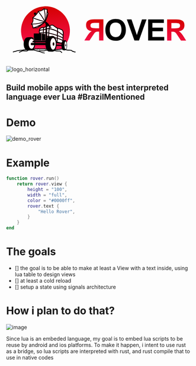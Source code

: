 <svg
   width="1500"
   height="500"
   viewBox="0 0 396.875 132.29167"
   version="1.1"
   id="svg1"
   inkscape:version="1.3.1 (9b9bdc1480, 2023-11-25, custom)"
   sodipodi:docname="logo_horizontal"
   xmlns:inkscape="http://www.inkscape.org/namespaces/inkscape"
   xmlns:sodipodi="http://sodipodi.sourceforge.net/DTD/sodipodi-0.dtd"
   xmlns:xlink="http://www.w3.org/1999/xlink"
   xmlns="http://www.w3.org/2000/svg"
   xmlns:svg="http://www.w3.org/2000/svg">
  <defs
     id="defs1">
    <linearGradient
       inkscape:collect="always"
       xlink:href="#linearGradient3"
       id="linearGradient10-6"
       x1="59.086117"
       y1="13.245996"
       x2="53.631924"
       y2="31.356947"
       gradientUnits="userSpaceOnUse"
       gradientTransform="matrix(1.7352361,0,0,1.7352361,12.392301,72.999277)" />
    <linearGradient
       id="linearGradient3"
       inkscape:collect="always">
      <stop
         style="stop-color:#d40000;stop-opacity:1;"
         offset="0"
         id="stop3" />
      <stop
         style="stop-color:#ff155f;stop-opacity:1;"
         offset="1"
         id="stop4" />
    </linearGradient>
    <linearGradient
       inkscape:collect="always"
       xlink:href="#linearGradient3"
       id="linearGradient8-5"
       x1="10.241826"
       y1="12.877981"
       x2="6.5019083"
       y2="32.581203"
       gradientUnits="userSpaceOnUse"
       gradientTransform="matrix(1.7352361,0,0,1.7352361,12.392301,72.999277)" />
    <linearGradient
       inkscape:collect="always"
       xlink:href="#linearGradient3"
       id="linearGradient11"
       gradientUnits="userSpaceOnUse"
       gradientTransform="matrix(0.10441092,2.0363001,-2.0363001,0.10441092,147.46076,154.45295)"
       x1="-71.204857"
       y1="37.136494"
       x2="-30.166716"
       y2="37.136494" />
  </defs>
  <g
     inkscape:label="Camada 1"
     inkscape:groupmode="layer"
     id="layer1">
    <g
       id="g3"
       transform="matrix(1.0826474,0,0,1.0826474,-17.324797,0.12265643)">
      <g
         id="g2"
         transform="matrix(1.1475461,0,0,1.1475461,16.844535,-0.57627732)">
        <path
           id="path36-5-5"
           style="fill:url(#linearGradient11);fill-opacity:1;stroke:none;stroke-width:20.3637;stroke-linecap:round;stroke-linejoin:round;stroke-miterlimit:3.5;stroke-dasharray:none;stroke-opacity:1;paint-order:normal"
           inkscape:label="circulo"
           d="m 66.558131,13.280107 c -0.714,4.3e-4 -1.43171,0.0188 -2.15284,0.0558 -23.07607,1.18327 -40.82374,20.84941 -39.64047,43.92548 0.60515,11.792 6.17402,22.75184 15.28537,30.21315 0.19443,-0.008 0.49618,-0.0253 0.6258,-0.0253 1.1591,-1e-5 1.95328,-0.013 2.92386,-0.3359 0.28687,-0.0954 0.52348,-0.0931 0.68161,-0.10335 0.13153,-0.009 0.17028,-0.0207 0.19327,-0.0274 0.0541,-0.0736 0.15458,-0.24566 0.40824,-0.37724 0.26396,-0.13706 0.34863,-0.11013 0.50385,-0.13074 0.15522,-0.0206 0.32554,-0.037 0.49247,-0.0506 0.16694,-0.0137 0.33,-0.0258 0.45889,-0.0372 0.12889,-0.0113 0.25675,-0.0339 0.19947,-0.0196 -0.0155,0.004 0.0438,-0.021 0.16588,-0.10129 0.12212,-0.0803 0.31092,-0.21825 0.6072,-0.2775 0.27135,-0.0542 0.40542,-0.0226 0.52917,-0.01 0.0791,-0.0448 0.14541,-0.0896 0.30696,-0.1447 0.82558,-0.28113 1.75669,-0.11817 2.70887,-0.0506 0.95219,0.0675 1.89203,0.0252 2.13269,-0.0977 0.29741,-0.15176 0.54812,-0.16291 0.81856,-0.17001 0.27043,-0.007 0.55272,0.0135 0.82837,0.045 0.5513,0.0629 1.03295,0.15691 1.3534,0.26561 0.15665,0.0532 0.56667,0.0772 0.99994,0.0506 0.43328,-0.0265 0.8857,-0.0858 1.29295,-0.0858 h 5.4746 c 0.54313,-1e-5 1.46919,-0.19852 2.34198,0.0196 a 0.66273128,0.66273128 0 0 1 0.002,0 c 0.2126,0.0533 0.32665,0.14423 0.38292,0.18139 0.29035,0.0544 0.82219,0.0647 1.38441,0.0646 0.57808,-7e-5 1.17254,-0.0107 1.71669,0.12506 0.18538,0.0463 0.18167,0.11681 0.25632,0.1974 0.12016,0.0341 0.37753,0.0322 0.72657,-0.0119 0.36029,-0.0455 0.79615,-0.12997 1.29863,0 0.17606,0.0454 0.16052,0.10684 0.23461,0.18345 -0.0361,-0.0165 0.15913,0.008 0.4253,0.002 0.30035,-0.007 0.67821,-0.0252 1.05316,-0.0408 0.37496,-0.0157 0.74603,-0.0287 1.04852,-0.0294 0.15125,-3.4e-4 0.28233,8.8e-4 0.40824,0.0119 0.063,0.005 0.12342,0.0132 0.20102,0.031 0.0776,0.0178 0.17628,-0.002 0.37724,0.19947 0.001,0.001 0.001,0.002 0.002,0.004 0.0169,0.003 0.0129,-0.004 0.031,10e-6 0.33092,0.0662 0.51644,0.17509 0.59014,0.19379 0.10979,0.0279 0.33091,0.0183 0.62891,-0.016 0.29798,-0.0343 0.67325,-0.0927 1.10742,0.016 0.34753,0.0872 1.74175,0.23346 3.04684,0.26354 0.65255,0.0151 1.30058,0.007 1.8278,-0.0331 0.52722,-0.0398 0.96479,-0.14753 1.01389,-0.17208 0.51284,-0.25639 0.95184,-0.14035 1.29501,-0.0879 0.34317,0.0525 0.61695,0.0501 0.61495,0.0506 1.0136,-0.33841 1.82282,-0.15617 2.3828,-0.36329 0.37973,-0.14049 0.68544,-0.0855 0.91623,-0.0584 0.23078,0.0272 0.40331,0.0325 0.41031,0.031 0.76732,-0.15602 1.43599,-0.17317 1.95853,-0.34933 0.32105,-0.10831 0.54354,-0.0479 0.67231,-0.0295 0.076,0.0109 0.0347,0.0137 0.0367,0.0155 0.0663,-0.0696 0.0562,-0.12178 0.21135,-0.17363 a 0.66273128,0.66273128 0 0 1 0.001,0 c 0.51282,-0.17088 0.96068,-0.10324 1.27383,-0.078 0.31314,0.0252 0.47855,0.0269 0.67179,-0.0703 0.32617,-0.16406 0.51416,-0.13499 0.69195,-0.1137 9.055279,-8.40566 13.961779,-20.3951 13.331479,-32.77732 -1.14629,-22.35496 -19.638409,-39.70924 -41.772639,-39.69629 z" />
        <path
           id="rect2-4"
           style="fill:#ffffff;stroke-width:4.24107;stroke-linecap:round;stroke-linejoin:round;stroke-miterlimit:3.5"
           d="m 63.711281,18.323207 c -0.38127,0.4427 -0.76228,0.92481 -1.61334,1.52963 -1.49432,1.06196 -3.86272,2.08198 -7.11119,2.41174 4.94687,6.23095 8.7675,12.67596 10.32805,15.42593 0.32378,-2.8958 0.68538,-9.51343 -1.60352,-19.3673 z m 1.17564,0.13488 c 1.90726,8.40934 1.86434,14.14025 1.61747,17.64854 0.1062,-0.34292 0.24704,-0.71539 0.33383,-1.01751 2.01404,-7.01052 1.99959,-15.20156 1.99419,-16.09411 -1.7965,0.083 -3.09958,-0.16899 -3.92172,-0.52503 -0.009,-0.004 -0.0146,-0.008 -0.0238,-0.0119 z m -10.71666,4.59197 c -0.21307,0.56087 -0.54229,1.30374 -1.15032,2.25206 -1.19638,1.86585 -3.46297,4.4326 -7.30291,7.36492 2.19436,0.84878 11.7782,4.45896 18.97662,6.19136 -1.15479,-2.07206 -5.21532,-9.10313 -10.52339,-15.80834 z m 15.53135,1.19321 c -0.15052,2.08881 -0.47242,4.39075 -0.93379,6.92567 0.89721,-2.8343 1.54925,-5.13571 1.69757,-5.73608 -0.22628,-0.18309 -0.46306,-0.44192 -0.68006,-0.8909 -0.0327,-0.0677 -0.0519,-0.22333 -0.0837,-0.29869 z m -19.18281,0.65681 c -0.2703,0.21718 -0.55868,0.47135 -0.84387,0.7586 l 0.48369,0.45166 c 0.20324,-0.45646 0.30317,-0.90145 0.3886,-1.19683 l -0.0279,-0.0134 z m -1.90789,2.07325 c -0.22869,0.36093 -0.42456,0.7486 -0.56586,1.16014 l 0.0444,0.0212 c 0.24763,-0.18342 0.63521,-0.40745 1.01958,-0.7152 z m -3.18275,6.7815 c 0.47636,1.79773 0.964,5.78849 -1.93735,9.38289 2.1875,0.0431 9.3024,-0.13679 20.39462,-3.34553 -7.16257,-1.78678 -16.10011,-5.126 -18.45727,-6.03736 z m 17.30075,7.50807 c -10.21539,2.78855 -16.84042,3.02568 -19.12131,2.99207 0.22074,0.22443 0.42245,0.3725 0.64853,0.70124 0.68766,0.99987 1.21398,2.58206 1.12707,4.66225 1.4753,-0.34088 9.30252,-2.46064 17.34571,-8.35556 z m 14.77946,4.8612 c -0.30208,0.005 -0.58933,0.0421 -0.85938,0.0977 -0.5401,0.11112 -1.00163,0.30685 -1.32447,0.48266 -0.16141,0.0879 -0.28935,0.17072 -0.3669,0.22841 -0.0135,0.01 -0.0151,0.012 -0.0253,0.0202 a 0.66266501,0.66266501 0 0 1 -0.0274,0.0403 c 0,0 -0.12987,0.18248 -0.30076,0.48162 l 2.16783,2.12235 -1.06143,1.08418 -1.74977,-1.71308 c -0.1861,0.5911 -0.32984,1.27678 -0.32814,2.03657 4.99564,0.878 9.31275,2.51826 12.83539,4.30413 0.61264,-2.05609 0.0305,-3.62348 -0.12609,-3.9858 -0.6831,-0.58412 -1.28517,-0.90137 -2.13837,-1.39837 -0.89614,-0.52199 -2.03115,-1.23567 -3.66231,-2.62103 -0.7258,-0.61642 -1.42918,-0.94168 -2.08566,-1.08623 v 5.1e-4 c -0.32824,-0.0723 -0.64514,-0.0993 -0.94723,-0.0941 z m -20.66437,0.19534 c -3.15066,1.64746 -5.64681,2.58358 -7.76335,3.283 0.9986,-0.0449 2.04707,-0.11195 2.7559,-0.0274 0.16219,-0.0871 2.24744,-1.37027 5.00745,-3.25561 z m 15.54892,1.11414 c -0.8743,0.15046 -1.90675,0.38355 -2.95486,0.69247 -0.11282,0.0333 -0.22487,0.0743 -0.33796,0.10904 l 0.0351,2.9471 c 0.75805,-0.15794 1.48937,-0.29217 2.15439,-0.35088 0.35832,-0.0316 0.69665,-0.0393 1.02009,-0.0279 0.0274,-1.11574 0.29722,-2.09287 0.60306,-2.86132 z m -5.53972,1.59267 c -1.06231,0.42472 -2.01978,0.88167 -2.6696,1.3255 -0.0575,0.0985 -0.17079,0.31874 -0.2868,0.70383 -0.12123,0.40246 -0.22742,0.95618 -0.21704,1.65882 0.96783,-0.33591 2.03377,-0.66962 3.10988,-0.96635 z m -4.60747,1.34359 c -0.60189,0.006 -1.30722,0.0711 -1.98179,0.24443 -1.34263,0.34503 -2.54286,1.05093 -3.05252,2.44171 -0.0472,0.25148 -0.0971,0.49024 -0.14676,0.73484 0.26518,-0.0855 0.55876,-0.1738 0.88521,-0.26045 1.16511,-0.30924 2.71851,-0.56848 4.41007,-0.58446 -0.0385,-0.94287 0.0979,-1.70914 0.26768,-2.27273 0.0305,-0.10131 0.0623,-0.19659 0.0951,-0.28629 -0.1561,-0.007 -0.29948,-0.0188 -0.47697,-0.017 z m 25.54987,1.16789 c 0.24908,0.94323 0.47086,2.5508 -0.13746,4.39921 4.23314,2.29771 7.17084,4.70869 8.57157,5.97224 0.007,-0.16934 0.0157,-0.24989 0.0207,-0.45475 0.0588,-2.21072 -0.0533,-3.55976 -0.22841,-4.41833 -0.1751,-0.85857 -0.38432,-1.21349 -0.63304,-1.60507 -0.54412,-0.85664 -0.81234,-1.59038 -3.04684,-2.09962 -0.96684,-0.22034 -1.78668,-0.78666 -2.64842,-1.20716 -0.61784,-0.30148 -1.23195,-0.53337 -1.89756,-0.58652 z m -15.83831,0.61805 c -0.75828,0.0237 -1.7544,0.15483 -2.80655,0.37465 l 0.0636,5.39502 c 0.83887,0.097 1.658,0.24367 2.44998,0.44235 -0.21963,-2.50913 0.24737,-5.02666 0.51831,-6.21202 -0.0753,1.7e-4 -0.14449,-0.002 -0.2253,0 z m 1.55184,0.16949 c -0.25271,1.10344 -0.79067,3.87407 -0.47542,6.38618 5.35652,1.23441 9.67633,2.50199 13.07052,3.66902 0.62755,-2.13017 0.25828,-4.81791 0.10335,-5.72419 -3.45325,-1.7858 -7.72447,-3.44468 -12.69845,-4.33101 z m -6.75204,0.80719 c -1.06822,0.30372 -2.12288,0.64038 -3.05305,0.97203 -0.0761,0.31862 -0.17152,0.86904 -0.19792,1.52136 -0.0289,0.71453 0.018,1.56654 0.21704,2.44533 0.98857,-0.15574 1.96531,-0.24208 2.92437,-0.26355 z m -4.43849,1.10949 c -1.53575,0.023 -2.95369,0.28247 -4.02921,0.56793 -0.63319,0.16805 -1.14855,0.34388 -1.49604,0.47852 -0.008,0.003 -0.01,0.004 -0.0171,0.007 -0.17157,1.02239 -0.24877,2.0479 -0.0703,3.17345 0.22322,-0.0674 0.48308,-0.13509 0.82373,-0.19844 0.99587,-0.1852 2.5436,-0.32143 4.83588,-0.21032 -0.17545,-0.90269 -0.213,-1.75701 -0.18345,-2.48719 0.0209,-0.51605 0.0714,-0.96087 0.13642,-1.33118 z m 25.36848,3.22203 c 0.16945,1.35058 0.26934,3.45023 -0.32867,5.36194 1.50613,0.54247 2.8343,1.06117 3.95067,1.5348 2.37058,1.00572 3.82866,1.79167 4.66896,2.28151 0.1146,-0.85068 0.0932,-1.85521 0.0594,-2.89491 a 0.66273128,0.66273128 0 0 1 0.0553,-0.1478 c -0.36518,-0.37109 -3.28505,-3.24654 -8.40568,-6.13554 z m -30.90303,1.43092 c 0.005,0.0253 0.008,0.0495 0.0134,0.0749 a 0.66266501,0.66266501 0 0 1 0.13074,0.1819 c -10e-4,-0.0115 -0.006,-0.0491 -0.006,-0.0491 7e-5,1.7e-4 -0.11536,-0.18773 -0.11523,-0.18758 2e-5,3e-5 -0.0177,-0.0153 -0.0232,-0.0202 z m 9.83196,0.23099 c -0.96156,0.0191 -1.9451,0.11124 -2.94246,0.28009 -0.0429,0.12213 -0.0939,0.31703 -0.14417,0.55087 l -1.3131,-0.21497 c 0.0275,-0.12881 0.0568,-0.24894 0.0863,-0.35915 -0.63303,-0.0308 -1.20318,-0.0417 -1.71462,-0.0377 -0.24472,0.002 -0.46417,0.01 -0.68265,0.0181 l -0.0982,-0.016 v 0.0186 c -0.87753,0.0365 -1.54888,0.11725 -2.03554,0.20774 -0.49832,0.0927 -0.8112,0.19425 -0.96893,0.25787 -0.0137,0.006 -0.007,0.003 -0.0191,0.008 -3.5e-4,0.004 -6.5e-4,0.007 -10e-4,0.0114 h -0.84956 v 10e-4 h 3.73827 v 11.99823 h -13.12739 v -4.34599 l -0.51418,0.35915 c 0.0145,0.0148 0.0326,0.0249 0.047,0.0398 v 3.4923 a 4.9226138,8.6114829 0 0 0 -3.46646,-2.50166 4.9226138,8.6114829 0 0 0 -4.92218,8.61188 4.9226138,8.6114829 0 0 0 4.92218,8.61136 4.9226138,8.6114829 0 0 0 4.7315,-6.31589 h -5.40587 c -0.75683,-1.21054 -0.7115,-2.39923 0,-3.74396 h 5.52421 a 4.9226138,8.6114829 0 0 0 -0.14832,-1.03301 h -2.98586 c -0.24715,-1.4273 0.12812,-2.31167 0.99942,-2.76366 h 1.18701 a 4.9226138,8.6114829 0 0 0 -0.005,-0.0134 h 1.81177 c 0.001,0.004 0.002,0.009 0.003,0.0134 h 17.98702 z m 2.61431,0.13488 0.0553,4.7103 c 0.70656,0.0708 1.4239,0.16192 2.15646,0.29508 -0.20216,-2.04085 0.0251,-3.64599 0.2129,-4.53203 -0.77892,-0.21151 -1.58985,-0.36936 -2.42465,-0.47335 z m -12.2747,0.15813 a 0.66266501,0.66266501 0 0 1 -0.002,0.0605 c 0.001,-0.003 0.006,-0.0176 0.006,-0.0176 0,5e-5 -0.003,-0.0339 -0.004,-0.0429 z m -0.045,0.18965 a 0.66266501,0.66266501 0 0 1 -0.1018,0.16382 c 0.0169,-0.0194 10e-4,0.008 0.0274,-0.0269 0.0167,-0.0219 0.0592,-0.0925 0.0589,-0.092 -7e-5,1.4e-4 0.01,-0.0287 0.0155,-0.045 z m 3.33054,0.26045 5.83066,1.02836 0.0181,11.03964 -5.84874,-0.0698 z m 12.69484,0.17983 c -0.17556,0.821 -0.39204,2.38381 -0.13591,4.44211 0.36687,0.0488 0.71544,0.10082 1.07228,0.15141 l 4.35891,-0.46922 c 1.8944,-4e-5 3.37966,0.76478 4.50825,2.09703 1.21856,0.28348 2.35521,0.57317 3.39101,0.86558 0.35163,-1.08674 0.32033,-1.9219 0.20361,-2.50579 -0.0915,-0.45757 -0.21976,-0.7333 -0.29456,-0.86661 -3.36038,-1.1725 -7.67914,-2.4574 -13.10359,-3.71451 z m 14.69006,4.28088 c 0.003,0.0136 0.006,0.0265 0.009,0.0403 0.15634,0.78203 0.1723,1.85749 -0.23668,3.14554 1.5673,0.47792 2.93411,0.95442 4.06642,1.4056 2.13936,0.85246 3.54312,1.62096 4.38216,2.13992 0.0811,-0.95107 -0.0255,-1.95486 -0.0894,-3.0179 -0.61372,-0.38134 -2.15717,-1.26994 -4.96662,-2.46186 -0.91808,-0.3895 -1.97377,-0.81062 -3.16467,-1.25161 z m -18.32498,0.97565 0.0196,1.64641 c 0.45013,-0.59639 0.93797,-1.08575 1.4552,-1.44797 -0.49564,-0.0803 -0.98759,-0.14751 -1.47484,-0.19844 z m 10.19782,2.2655 a 4.7743616,10.059762 0 0 0 -4.77438,10.06036 4.7743616,10.059762 0 0 0 4.77439,10.05934 4.7743616,10.059762 0 0 0 4.77386,-10.05934 4.7743616,10.059762 0 0 0 -4.77386,-10.06037 z m 4.30672,0.32039 c 0.82485,1.60393 1.34852,3.64968 1.61334,5.97845 l 0.0568,0.0119 c 0.80489,-2.11722 0.59234,-4.52536 0.47232,-5.41828 -0.67045,-0.19166 -1.39172,-0.38274 -2.14251,-0.57206 z m 3.53156,0.9896 c 0.11754,1.20108 0.16179,3.26901 -0.54932,5.27255 l 7.56595,1.56631 c 0.32033,-1.33966 0.77871,-2.41852 1.32292,-3.11712 10e-4,-0.023 0.005,-0.0592 0.005,-0.0811 -0.55601,-0.3905 -1.9744,-1.27908 -4.70669,-2.36781 -1.02096,-0.40682 -2.24073,-0.83778 -3.63751,-1.27279 z m 13.565589,4.59404 c -1.324839,1.4e-4 -1.759159,2.95678 -1.759069,6.56291 5e-5,3.60584 0.43433,6.4961 1.759069,6.49624 1.32473,-1.4e-4 1.93368,-2.86715 1.93373,-6.47299 8e-5,-3.60612 -0.6089,-6.58602 -1.93373,-6.58616 z m -20.646289,1.48311 a 1.3769199,2.9012225 0 0 1 1.37666,2.90112 1.3769199,2.9012225 0 0 1 -1.37666,2.90111 1.3769199,2.9012225 0 0 1 -1.37718,-2.90111 1.3769199,2.9012225 0 0 1 1.37718,-2.90112 z m 20.927409,3.29902 a 0.69180369,1.8830537 0 0 1 0.69194,1.88309 0.69180369,1.8830537 0 0 1 -0.69194,1.88309 0.69180369,1.8830537 0 0 1 -0.69195,-1.88309 0.69180369,1.8830537 0 0 1 0.69195,-1.88309 z" />
        <path
           id="path4"
           style="color:#000000;fill:#000000;stroke-linecap:round;stroke-linejoin:round;stroke-miterlimit:3.5;-inkscape-stroke:none"
           d="m 64.064741,16.635457 c -0.14712,-0.0196 -0.29595,0.0215 -0.41392,0.11162 -0.0604,0.0458 -0.11284,0.10207 -0.15038,0.16795 0,0 -0.56496,0.96065 -2.06293,2.0252 -1.49711,1.06395 -3.8902,2.18655 -7.51736,2.3518 -0.29285,0.0125 -0.504,0.27349 -0.5116,0.56224 l 0.008,-0.13436 c -0.009,0.0189 -0.0168,0.0387 -0.0232,0.0584 a 0.35685618,0.35685618 0 0 0 -0.0139,0.0625 c 0,0 -0.0252,0.20529 -0.20516,0.69711 -0.17958,0.49043 -0.50892,1.2234 -1.10949,2.16008 -0.35881,0.55959 -0.8294,1.19985 -1.40663,1.89549 l -0.14211,-0.13281 c 0.44046,-0.79577 0.59105,-1.52579 0.33279,-1.81849 -0.002,-0.002 -0.004,-0.003 -0.006,-0.005 -0.002,-0.003 -0.004,-0.006 -0.008,-0.008 -0.006,-0.006 -0.0104,-0.0107 -0.0165,-0.016 -0.5345,-0.51134 -1.69679,-0.59033 -2.34146,-0.58181 h -0.001 c -1.59584,0.022 -1.91903,1.21395 -1.77715,2.11821 0.0952,0.60637 0.58173,1.88783 1.13584,2.40761 0.0102,0.0169 0.0214,0.0337 0.0377,0.0506 0.29284,0.30137 0.95336,-0.0682 1.63195,-0.7829 l 0.0326,0.0305 c -1.27871,1.34777 -2.96877,2.86978 -5.23328,4.52479 -0.0101,0.007 -0.0198,0.0139 -0.0295,0.0217 -0.006,0.004 -0.009,0.006 -0.0196,0.0134 a 0.35685618,0.35685618 0 0 0 -0.0274,0.0238 c -0.0186,0.0171 -0.0304,0.039 -0.0465,0.0584 -0.0211,0.0196 -0.0411,0.0399 -0.0589,0.0625 a 0.35685618,0.35685618 0 0 0 -0.0605,0.16226 c -0.0171,0.0675 -0.02,0.1359 -0.0145,0.20413 -2.6e-4,0.0474 0.005,0.0956 0.0165,0.14159 a 0.35685618,0.35685618 0 0 0 0.0155,0.0465 c 0,0 2.42959,5.86881 -2.19314,10.27172 a 0.35685618,0.35685618 0 0 0 -0.045,0.0527 c -0.005,0.007 -0.008,0.0144 -0.0119,0.0212 -0.008,0.009 -0.018,0.0164 -0.0253,0.0258 a 0.35685618,0.35685618 0 0 0 -0.0295,0.0429 c -0.15197,0.26803 -0.0529,0.61891 0.21704,0.7674 a 0.35685618,0.35685618 0 0 0 0.004,0.002 c 0,0 0.67408,0.355 1.32446,1.30069 0.65033,0.94561 1.24439,2.43783 0.93173,4.76354 a 0.35685618,0.35685618 0 0 0 0,0.0413 c -0.002,0.0136 -0.006,0.0271 -0.006,0.0408 a 0.35685618,0.35685618 0 0 0 0.0119,0.11162 c 0.006,0.0209 0.0152,0.0404 0.0233,0.0605 0.003,0.0108 0.006,0.0205 0.01,0.031 a 0.35685618,0.35685618 0 0 0 0.01,0.0196 c 9.8e-4,0.002 0.003,0.004 0.004,0.006 0.0353,0.0748 0.0844,0.14273 0.14831,0.19534 a 0.35685618,0.35685618 0 0 0 0.01,0.008 c 0.007,0.005 0.0144,0.009 0.0212,0.0139 0.0579,0.041 0.12493,0.0671 0.19379,0.0837 a 0.35685618,0.35685618 0 0 0 0.0801,0.0119 l -0.045,-0.002 c 0.0315,0.008 0.0633,0.0119 0.0956,0.0139 a 0.35685618,0.35685618 0 0 0 0.0605,-0.002 c 0,0 1.31181,-0.14353 2.85357,-0.25218 1.5405,-0.10858 3.35513,-0.16499 4.15427,-0.0429 a 0.35685618,0.35685618 0 0 0 0.0155,0.002 c 0.078,0.008 0.15493,-0.006 0.22892,-0.0295 0.009,-0.001 0.0179,-0.002 0.0269,-0.004 a 0.35685618,0.35685618 0 0 0 0.10181,-0.0351 c 0,0 6.50801,-3.47006 13.42037,-9.76737 l 0.62373,0.61133 -0.68368,0.69815 1.36219,1.33377 -0.0961,4.09071 c -1.22947,0.46603 -2.37763,0.9931 -3.2613,1.57044 -0.88296,-0.16384 -2.22672,-0.21046 -3.69124,0.16589 -1.60063,0.41132 -3.2936,1.37642 -3.98271,3.29127 a 0.66273128,0.66273128 0 0 0 -0.0274,0.10335 c -0.10101,0.54654 -0.22252,1.10275 -0.33435,1.6738 -0.009,0.007 -0.0121,0.007 -0.0227,0.0155 -0.0247,0.0201 -0.0564,0.0453 -0.10387,0.10335 -0.0237,0.0291 -0.0833,0.12837 -0.0837,0.12919 -4.1e-4,8.3e-4 -0.0687,0.29442 -0.0687,0.29508 a 0.66266501,0.66266501 0 0 0 0.12144,0.36328 c -0.18542,1.19797 -0.25331,2.48291 0.0677,3.92999 -0.0124,0.21747 -0.0376,0.41259 -0.0584,0.61496 h 1.34152 c 3.8e-4,-0.004 6.5e-4,-0.007 10e-4,-0.0114 0.0116,-0.005 0.005,-0.003 0.0191,-0.008 0.15773,-0.0636 0.47061,-0.16519 0.96893,-0.25786 0.48666,-0.0905 1.15801,-0.17127 2.03554,-0.20774 v -0.0186 l 0.0982,0.016 c 0.21847,-0.008 0.43792,-0.0162 0.68264,-0.0181 0.51145,-0.004 1.0816,0.007 1.71463,0.0377 -0.0295,0.11022 -0.0588,0.23035 -0.0863,0.35915 l 1.31309,0.21498 c 0.0502,-0.23384 0.1013,-0.42875 0.14418,-0.55088 0.99736,-0.16884 1.98089,-0.26098 2.94246,-0.28008 l -0.30735,13.13457 h -17.98702 c -10e-4,-0.004 -0.002,-0.009 -0.003,-0.0134 h -1.81178 a 4.9226138,8.6114829 0 0 1 0.005,0.0134 h -1.187 c -0.8713,0.45198 -1.24657,1.33635 -0.99942,2.76365 h 2.98586 a 4.9226138,8.6114829 0 0 1 0.14831,1.03301 h -5.52421 c -0.7115,1.34473 -0.75682,2.53342 0,3.74396 h 5.40587 a 4.9226138,8.6114829 0 0 1 -4.73149,6.3159 4.9226138,8.6114829 0 0 1 -4.92218,-8.61137 4.9226138,8.6114829 0 0 1 4.92218,-8.61187 4.9226138,8.6114829 0 0 1 3.46645,2.50165 v -3.49229 c -1.17799,-1.21747 -2.75006,-1.91826 -4.77338,-1.91823 l -5.79138,0.5178 c -3.50666,0.31361 -6.38645,5.00199 -6.38617,11.17193 0,4.02255 1.2197,7.55476 3.04322,9.52241 -0.58901,0.003 -1.209,0.005 -1.66863,0.0129 -0.34163,0.006 -0.62997,0.0125 -0.84543,0.0217 -0.10772,0.005 -0.19553,0.009 -0.27182,0.0155 -0.0381,0.003 -0.0733,0.008 -0.11523,0.0139 -0.0419,0.006 -0.0358,-0.0397 -0.25787,0.0837 -0.034,0.0189 -0.0718,0.029 -0.21446,0.0315 -0.14265,0.003 -0.40453,-0.043 -0.74414,0.14831 -0.087,0.049 -0.0704,0.0661 -0.11524,0.11111 -0.0107,-9.2e-4 0.006,-2.6e-4 -0.008,-0.002 -0.1079,-0.0135 -0.29827,-0.0569 -0.56793,-0.004 -0.55357,0.1095 -1.1114,0.17637 -1.73478,0.38447 0.003,-10e-4 -0.15378,0.0146 -0.3669,-0.006 -0.21312,-0.0203 -0.46951,-0.0691 -0.80098,-0.0217 -0.36284,0.0519 -0.61456,0.15867 -0.77929,0.19172 -0.10709,0.0214 -0.31499,0.009 -0.58962,-0.0196 -0.27463,-0.0288 -0.61849,-0.0745 -1.01751,0.0274 -0.37566,0.096 -0.49532,0.22465 -0.41806,0.19895 0.0555,-0.0185 -0.0114,-0.002 -0.16589,-0.0212 -0.15443,-0.0195 -0.38828,-0.073 -0.71106,0.008 -0.20759,0.0521 -0.31345,0.1367 -0.37104,0.1757 -0.0704,0.009 -0.21027,0.008 -0.4222,-0.0134 -0.22764,-0.0234 -0.52286,-0.0653 -0.87695,0.0232 -1.15256,0.28813 -2.262,0.74169 -3.28868,1.09554 -0.0417,-0.004 -0.0981,-0.009 -0.16795,-0.0155 -0.0796,-0.008 -0.16427,-0.0174 -0.27389,-0.0155 -0.0548,9.7e-4 -0.1146,0.002 -0.2067,0.0232 -0.0921,0.0208 -0.2507,0.0453 -0.41807,0.25994 h -0.002 c -0.01,0.0128 9.8e-4,0.0202 -0.008,0.0331 -0.14565,0.0305 -0.29344,0.0657 -0.58032,0.10335 -0.40774,0.0535 -0.76385,0.0685 -1.1343,0.19172 -0.14435,0.0481 -0.40241,0.0708 -0.74052,0.18345 -0.16691,0.0558 -0.16059,0.11402 -0.22635,0.18759 -0.0768,0.0209 -0.10241,0.0166 -0.3085,0.0155 -0.23349,-0.001 -0.6768,0.12177 -0.96325,0.40824 -0.25896,0.25882 -0.25896,0.67859 0,0.93741 0.25882,0.25896 0.67859,0.25896 0.93741,0 0.0257,-0.0257 0.0102,-0.02 0.008,-0.0253 0.004,10e-4 10e-4,0.004 0.01,0.004 0.0801,4.4e-4 0.40547,0.0403 0.77773,-0.0842 0.17802,-0.0595 0.17718,-0.12219 0.24184,-0.19895 0.14908,-0.0416 0.37137,-0.0681 0.68368,-0.17209 -0.007,0.002 0.46317,-0.0772 0.88677,-0.1328 0.4236,-0.0556 0.80158,-0.0649 1.2268,-0.26924 h 0.002 c 0.044,-0.0212 0.0338,-0.0836 0.0718,-0.11937 0.0371,0.004 0.0704,0.007 0.11162,0.01 0.0825,0.006 0.10465,0.0622 0.39636,-0.0372 1.10676,-0.37661 2.22896,-0.83308 3.28714,-1.09761 0.0508,-0.0127 0.20184,-0.0126 0.42013,0.01 0.21829,0.0224 0.50039,0.0653 0.84749,-0.004 0.22835,-0.0457 0.35649,-0.14405 0.41961,-0.18552 0.004,-0.002 0.002,-9.7e-4 0.006,-0.003 -0.0108,0.006 0.0474,0.002 0.19792,0.0207 0.16818,0.0213 0.42095,0.0737 0.75345,-0.0372 0.2523,-0.0839 0.36705,-0.15236 0.36535,-0.17105 0.10053,-0.0186 0.26667,-0.0205 0.5116,0.005 0.26446,0.0277 0.59617,0.0785 0.98857,0 0.33531,-0.0673 0.56491,-0.15746 0.70693,-0.17776 0.0383,-0.006 0.24075,0.006 0.48627,0.0295 0.24552,0.0233 0.54673,0.0658 0.91416,-0.0568 0.46417,-0.15495 0.94777,-0.21969 1.54306,-0.33642 -0.53758,0.0706 -0.9501,0.29006 -1.27951,0.42272 -1.5707,0.63244 -3.1561,1.25193 -4.72064,1.99006 a 0.66266501,0.66266501 0 0 0 -0.31626,0.88263 0.66266501,0.66266501 0 0 0 0.88263,0.31678 c 1.51069,-0.71273 3.07164,-1.32545 4.65036,-1.96112 0.40243,-0.16206 0.72044,-0.30768 0.96274,-0.33797 0.99395,-0.12429 2.11871,0.12184 3.32434,0.21497 a 0.66273128,0.66273128 0 0 0 0.002,0 c 1.04454,0.0807 2.17719,0.20091 3.32228,0.10904 0.72211,-0.0579 1.45163,-0.36345 2.00608,-0.77928 a 0.66273128,0.66273128 0 0 0 0,-5.2e-4 0.66273128,0.66273128 0 0 0 0,-5.1e-4 0.66273128,0.66273128 0 0 0 0,-5.2e-4 c 0.17653,-0.13244 0.24937,-0.24877 0.29662,-0.30696 0.0123,-0.0151 0.013,-0.014 0.0196,-0.0202 0.38938,-0.18985 1.02521,-0.43543 1.3162,-0.4718 0.55495,-0.0693 1.28789,0.004 2.0159,0.004 h 3.32796 c 0.43197,0 0.91859,0.0412 1.45521,-0.002 0.71744,-0.0576 1.26214,-0.17732 1.79679,-0.10697 0.002,5e-4 0.002,9.5e-4 0.004,0.002 0.0389,0.0105 0.0952,0.0263 0.16174,0.045 0.13304,0.0373 0.30837,0.0872 0.48266,0.13694 0.34858,0.0995 0.73874,0.21126 0.71107,0.20309 a 0.66273128,0.66273128 0 0 0 0.002,0 c 1.37107,0.40451 2.15438,0.66761 3.71295,1.0604 1.83122,0.46147 3.65108,0.81671 5.36143,1.40663 0.86654,0.29889 1.74481,0.75644 2.7187,1.11104 0.62786,0.22862 1.25479,0.42921 1.8712,0.63097 1.04036,0.34056 1.93903,0.25358 2.63085,0.48421 a 0.66266501,0.66266501 0 0 0 0.83767,-0.41961 0.66266501,0.66266501 0 0 0 -0.41754,-0.83819 c -1.03175,-0.34395 -1.93094,-0.25446 -2.63913,-0.48628 -0.62123,-0.20334 -1.23406,-0.40007 -1.82987,-0.61702 -0.86272,-0.31413 -1.74842,-0.77715 -2.7404,-1.11931 -0.28641,-0.0988 -0.57344,-0.18916 -0.86093,-0.27595 0.087,-0.0156 0.17406,-0.0317 0.25942,-0.0424 a 0.66273128,0.66273128 0 0 0 0,-5.2e-4 0.66273128,0.66273128 0 0 0 0,-5.2e-4 0.66273128,0.66273128 0 0 0 0,-5.1e-4 0.66273128,0.66273128 0 0 0 0,-5.2e-4 c 0.80077,-0.10008 1.72325,0.006 2.64066,0.0956 0.76542,0.0749 1.51241,0.004 2.14871,0.004 0.64461,0 1.36442,0.0553 2.10943,-0.002 0.76544,-0.0588 1.36731,-0.31318 1.96061,-0.55087 0.0324,0.005 0.0374,0.0107 0.0899,0.01 0.12678,-0.002 0.34883,-0.0633 0.49402,-0.20877 a 0.66273128,0.66273128 0 0 0 0.002,-0.002 c 0.004,-0.004 4.8e-4,-0.008 0.004,-0.0119 0.042,-0.0144 0.0101,-9.7e-4 0.0584,-0.01 0.14304,-0.0261 0.29627,-0.0462 0.39636,-0.0605 0.32625,-0.0466 0.78937,0.0386 1.37925,0.006 0.34293,-0.0192 0.53178,-0.0952 0.57981,-0.0977 a 0.66273128,0.66273128 0 0 0 0.002,0 c 0.29734,-0.0163 0.59215,-0.0268 0.88419,-0.0284 0.87669,1.00546 1.87882,1.58255 2.94814,1.56786 0.50613,-0.007 2.89614,0.15082 4.97747,0.16795 1.33902,2e-5 2.51217,-0.36454 3.52279,-1.02423 0.22223,-0.004 0.45208,-0.0108 0.67127,-0.0108 0.63259,0 1.24607,-0.0685 1.68155,-0.006 0.24564,0.0351 0.55554,0.18141 0.84956,0.36742 0.2476,0.15643 0.36065,0.12482 0.46509,0.12867 0.10444,0.004 0.1911,-0.002 0.2713,-0.008 0.0802,-0.006 0.15358,-0.0136 0.20154,-0.0176 0.0145,-0.001 0.0197,-6.1e-4 0.0269,-5.1e-4 0.08,0.0122 0.15334,0.024 0.1819,0.03 0.0359,0.007 0.0663,0.0432 -0.0837,-0.0408 -0.0375,-0.021 -0.0942,-0.0488 -0.17415,-0.14263 -0.02,-0.0235 -0.0628,-0.0867 -0.0625,-0.0863 2.5e-4,4e-4 -0.0565,-0.12338 -0.0563,-0.12299 1.1e-4,3e-4 -0.005,-0.0675 -0.01,-0.12867 0.13296,0.17305 0.44697,0.58187 0.447,0.58187 4e-5,1e-5 0.0604,0.008 0.0605,0.008 1.2e-4,10e-6 0.0332,0.002 0.0413,0.002 0.0327,5.9e-4 0.036,3.8e-4 0.045,0 0.005,-2.2e-4 0.0105,-0.002 0.0155,-0.002 -8.1e-4,4e-5 0.0127,-5e-4 0.01,0 0.006,-2.3e-4 0.009,3.6e-4 0.0212,0 0.0696,-0.002 0.24408,-0.006 0.5979,-0.006 h 3.20701 c 0.55747,0 1.3473,-0.0236 1.77819,0.0579 0.0282,0.018 0.11078,0.0593 0.16898,0.11576 0.10627,0.10308 0.15019,0.17023 0.31057,0.31057 0.78726,0.68954 1.5952,1.19229 2.13114,1.83607 a 0.66266501,0.66266501 0 0 0 0.93121,0.0858 0.66266501,0.66266501 0 0 0 0.0863,-0.93328 c -0.7203,-0.86522 -1.60413,-1.3965 -2.27532,-1.98437 a 0.66273128,0.66273128 0 0 0 -0.002,0 c 0.0732,0.0641 -0.10984,-0.12205 -0.25786,-0.26562 -0.14798,-0.14347 -0.21821,-0.31892 -0.66039,-0.43347 -0.79717,-0.20656 -1.71577,-0.11524 -2.21072,-0.11524 h -3.20704 c -0.26724,0 -0.3629,0.002 -0.47077,0.004 -0.0271,-0.005 -0.0789,-0.0308 -0.10956,-0.0372 -0.0818,-0.0171 -0.17903,-0.0337 -0.31212,-0.0527 a 0.66273128,0.66273128 0 0 0 -0.002,0 c -0.17949,-0.0251 -0.20977,-0.006 -0.2775,0 -0.0677,0.006 -0.13189,0.0131 -0.18966,0.0176 -0.0523,0.004 -0.0927,0.004 -0.1111,0.004 -0.33483,-0.2006 -0.70654,-0.416 -1.18752,-0.48472 -0.35136,-0.0502 -0.69412,-0.0516 -1.01338,-0.0408 0.0492,-0.0583 0.0987,-0.11598 0.14676,-0.17622 0.056,-0.002 0.1196,8e-4 0.17157,-0.003 0.59344,-0.0448 1.0668,-0.089 1.50585,-0.30851 -0.0369,0.0184 0.181,-0.0143 0.50384,0.0351 0.32284,0.0494 0.72468,0.17017 1.23404,0 0.57767,-0.19286 1.41056,-0.004 2.42414,-0.37879 -0.0281,0.0104 0.0969,-0.008 0.30076,0.0155 0.20389,0.024 0.47175,0.0864 0.82992,0.0134 0.60937,-0.12365 1.33706,-0.12922 2.11718,-0.39222 -0.10161,0.0343 -0.0678,0.009 0.0605,0.0274 0.12827,0.0184 0.35096,0.0799 0.6718,-0.0274 0.16624,-0.0556 0.16109,-0.11219 0.22686,-0.18552 0.17273,-0.0481 0.37263,-0.0409 0.70693,-0.0139 0.35461,0.0285 0.85895,0.0497 1.37304,-0.20877 -0.19537,0.0983 -0.0385,0.0229 0.11317,0.0331 0.0476,0.003 0.11178,0.007 0.16175,0.0119 0.50734,0.98014 1.12027,1.57715 1.78956,1.56528 0.25429,-0.004 1.4549,0.0979 2.50062,0.10903 0.52826,2e-5 1.004089,-0.14878 1.430919,-0.41754 0.31636,0.14842 0.50425,0.0663 0.60152,0.0439 0.22808,0.10487 0.43264,0.19197 0.6351,0.29094 0.30357,0.14852 0.55699,0.0913 0.67179,0.0724 0.0214,-0.004 0.0181,-0.005 0.0186,-0.007 0.0746,0.0526 0.20633,0.15396 0.4501,0.18293 0.50064,0.0617 0.84069,-0.0132 1.0511,0 0.0664,0.0504 0.16751,0.14265 0.40411,0.1819 1.08322,0.17989 2.02114,-0.14284 2.54506,-0.0119 1.30704,0.32665 2.43059,0.16299 3.40238,0.37672 0.11627,0.0256 0.18586,0.0864 0.32814,0.26975 0.14228,0.18331 0.27021,0.50497 0.73226,0.72864 1.00696,0.4876 2.34151,1.00255 3.43545,1.33945 0.79305,0.24417 1.47806,0.38065 2.28926,0.40463 0.36571,0.0106 0.67083,-0.27715 0.68161,-0.64285 0.0106,-0.36571 -0.27715,-0.67083 -0.64285,-0.68162 -0.69283,-0.0205 -1.21194,-0.12238 -1.93735,-0.34571 -1.01832,-0.31361 -2.3275,-0.81988 -3.24786,-1.26556 0.0847,0.041 -0.0624,-0.0894 -0.26407,-0.34933 -0.20172,-0.25987 -0.54624,-0.63233 -1.08986,-0.75189 -1.27114,-0.27958 -2.3685,-0.11795 -3.36672,-0.36742 -1.0811,-0.27024 -2.02658,0.0683 -2.6019,-0.01 -0.0698,-0.0519 -0.1902,-0.15779 -0.44545,-0.18965 -0.50353,-0.063 -0.84299,0.0133 -1.0542,0 -0.0573,-0.0424 -0.14425,-0.12001 -0.34985,-0.17157 -0.27427,-0.0687 -0.43744,-0.0131 -0.52142,0.004 -0.21701,-0.10241 -0.40683,-0.18363 -0.59738,-0.27233 0.97591,-1.51878 1.48042,-4.01406 1.48053,-7.01611 2e-5,-4.994 -1.06428,-8.83622 -3.717599,-8.83616 l -2.72645,0.37879 c 0.21573,-1.32349 0.0763,-2.58493 0.006,-3.76049 a 0.66266501,0.66266501 0 0 0 0.0315,-0.34468 c 0.31485,-1.17035 0.29565,-2.43796 0.25373,-3.67058 5.4e-4,-0.001 0.006,-0.004 0.006,-0.006 0.031,-0.0839 0.0451,-0.15203 0.0605,-0.23461 0.0613,-0.33033 0.10945,-0.89465 0.14418,-2.19883 0.0604,-2.26882 -0.0493,-3.70632 -0.2558,-4.7191 -0.20655,-1.01271 -0.53873,-1.61444 -0.81439,-2.04842 -0.50135,-0.78932 -1.32613,-2.10455 -3.86901,-2.68407 -0.60285,-0.13739 -1.40427,-0.63745 -2.36317,-1.10536 -0.87851,-0.42868 -1.95154,-0.76328 -3.1719,-0.66611 -0.75466,-0.62564 -1.44218,-1.02917 -2.23035,-1.48828 -0.86555,-0.50418 -1.90065,-1.14896 -3.47266,-2.48409 -1.31829,-1.11964 -2.70206,-1.49104 -3.89537,-1.48673 -0.39776,10e-4 -0.77432,0.0446 -1.12034,0.11576 -0.69203,0.14237 -1.2691,0.38592 -1.69344,0.61701 -0.21217,0.11555 -0.38602,0.22796 -0.52348,0.33022 -0.0511,0.038 -0.0936,0.0734 -0.13694,0.1111 -0.27859,-0.004 -0.58543,0.0117 -0.91003,0.0398 l -0.9064,-0.88728 0.63562,-0.64906 -4.84725,-4.74596 -0.63562,0.64905 -0.68161,-0.66766 c 2.88077,-5.58366 4.97851,-14.41255 4.97851,-14.41255 a 0.35685618,0.35685618 0 0 0 0.002,-0.008 c 10e-4,-0.006 3.1e-4,-0.0131 0.002,-0.0196 l 0.002,-0.006 c 3.4e-4,-0.002 0.002,-0.004 0.002,-0.006 a 0.35685618,0.35685618 0 0 0 0.002,-0.0217 0.35685618,0.35685618 0 0 0 0.006,-0.0465 c 1e-5,-6.5e-4 -2e-5,-0.001 0,-0.002 0.006,-0.15414 -0.14865,-0.22292 -0.2496,-0.33022 0.008,-0.003 0.0388,-0.0155 0.0388,-0.0155 l -0.0465,-0.0858 -0.0258,-0.0315 -0.006,-0.008 c -6e-5,-5e-5 -0.0681,-0.0547 -0.0682,-0.0548 -1.3e-4,-8e-5 -0.0192,-0.0103 -0.0253,-0.0134 -0.0275,-0.0141 -0.028,-0.0116 -0.0351,-0.014 -0.007,-0.002 -0.005,-0.0138 -0.0119,-0.0155 a 0.35685618,0.35685618 0 0 0 -0.0232,-0.002 c -0.002,-8.9e-4 -0.009,-0.003 -0.0372,-0.0233 -0.069,-0.0506 -0.21811,-0.18544 -0.39274,-0.54673 -0.34777,-0.7195 -0.76203,-2.32156 -0.74776,-5.55109 0.002,-0.12916 -0.0723,-0.23794 -0.1509,-0.33796 -0.10639,-0.18073 -0.28728,-0.31502 -0.49971,-0.30076 a 0.35685618,0.35685618 0 0 0 -0.01,0 c -2.0373,0.19297 -3.2978,-0.10816 -4.03128,-0.42581 -0.3667,-0.15882 -0.60364,-0.32375 -0.74414,-0.43925 -0.14427,-0.11859 -0.15244,-0.14056 -0.15244,-0.14056 v 0.002 c -0.088,-0.1247 -0.22222,-0.20949 -0.37311,-0.23254 a 0.35685618,0.35685618 0 0 0 -0.01,-0.002 z m -0.36535,1.69344 c 2.28891,9.85387 1.9273,16.47149 1.60352,19.36729 -1.56055,-2.74997 -5.38117,-9.19497 -10.32805,-15.42593 3.24847,-0.32976 5.61688,-1.34978 7.11119,-2.41174 0.85107,-0.60482 1.23208,-1.08693 1.61334,-1.52962 z m 1.17564,0.13487 c 0.009,0.004 0.0145,0.008 0.0238,0.0119 0.82214,0.35605 2.12522,0.60806 3.92173,0.52504 0.005,0.89255 0.0199,9.08358 -1.9942,16.0941 -0.0868,0.30213 -0.22763,0.67459 -0.33383,1.01751 0.24687,-3.50829 0.28979,-9.23918 -1.61747,-17.64853 z m -10.71666,4.59197 c 5.30808,6.70522 9.36861,13.73628 10.52339,15.80834 -7.19842,-1.7324 -16.78225,-5.34258 -18.97662,-6.19135 3.83995,-2.93232 6.10654,-5.49907 7.30292,-7.36493 0.60803,-0.94832 0.93724,-1.69118 1.15031,-2.25206 z m 15.53135,1.19321 c 0.0319,0.0754 0.051,0.23102 0.0837,0.29869 0.217,0.44898 0.45378,0.70782 0.68007,0.8909 -0.14833,0.60038 -0.80036,2.90178 -1.69757,5.73609 0.46137,-2.53493 0.78327,-4.83687 0.93379,-6.92568 z m 1.43144,0.37672 c -5e-5,0 0.0214,0.002 0.0295,0.002 a 0.35685618,0.35685618 0 0 0 -0.002,0.002 0.35685618,0.35685618 0 0 0 -0.0232,-0.002 c -0.0117,9.6e-4 -0.0235,0.002 -0.0351,0.004 0.0108,-0.002 0.031,-0.006 0.031,-0.006 z m -0.0408,0.008 c 0.001,-2.1e-4 0.003,2e-4 0.004,0 h 0.0584 a 0.35685618,0.35685618 0 0 0 -0.12712,0.10336 c -0.0133,-0.0307 -0.0351,-0.0822 -0.0351,-0.0822 -3e-5,0 0.0583,-0.0127 0.0997,-0.0212 z m -20.57342,0.27182 h 5.2e-4 l 0.0279,0.0134 c -0.0854,0.29538 -0.18537,0.74037 -0.38861,1.19683 l -0.48369,-0.45169 c 0.28519,-0.28726 0.57357,-0.54142 0.84388,-0.75861 z m 20.63182,0.0718 -0.001,0.008 a 0.20389752,0.20389752 0 0 0 -5.2e-4,0 0.20389752,0.20389752 0 0 0 -0.016,-0.002 c 0,0 0.0159,-0.005 0.0176,-0.006 z m -22.53971,2.00143 0.49816,0.46612 c -0.38437,0.30776 -0.77194,0.53178 -1.01958,0.7152 l -0.0444,-0.0212 c 0.1413,-0.41153 0.33717,-0.79921 0.56586,-1.16013 z m -4.54392,5.76034 a 0.35685618,0.35685618 0 0 0 -0.01,0.0253 c -7.2e-4,0.0164 -7.2e-4,0.0321 0,0.0486 z m 1.36116,1.02113 c 2.35717,0.91135 11.2947,4.25057 18.45727,6.03735 -11.09222,3.20875 -18.20711,3.38867 -20.39462,3.34554 2.90136,-3.59441 2.41371,-7.58516 1.93735,-9.38289 z m 17.30075,7.50806 c -8.04319,5.89493 -15.87041,8.01468 -17.34571,8.35557 0.0869,-2.0802 -0.43941,-3.66238 -1.12706,-4.66225 -0.22609,-0.32874 -0.42779,-0.47681 -0.64854,-0.70125 2.2809,0.0336 8.90591,-0.20352 19.12131,-2.99207 z m 6.33967,4.28346 1.048,1.02578 c -0.33881,0.0864 -0.67769,0.17269 -1.0325,0.27699 z m 8.43979,0.57775 c 0.30209,-0.005 0.619,0.0218 0.94723,0.094 v -5.2e-4 c 0.65648,0.14455 1.35987,0.46981 2.08566,1.08624 1.63116,1.38535 2.76618,2.09903 3.66231,2.62103 0.85321,0.49699 1.45527,0.81425 2.13837,1.39836 0.15655,0.36232 0.73874,1.92971 0.12609,3.9858 -3.52264,-1.78586 -7.83974,-3.42613 -12.83539,-4.30413 -0.002,-0.75979 0.14205,-1.44547 0.32815,-2.03656 l 1.74976,1.71307 1.06143,-1.08417 -2.16782,-2.12235 c 0.17088,-0.29914 0.30075,-0.48163 0.30075,-0.48163 a 0.66266501,0.66266501 0 0 0 0.0274,-0.0403 c 0.0102,-0.008 0.0118,-0.0101 0.0253,-0.0202 0.0776,-0.0577 0.20549,-0.1405 0.36691,-0.22841 0.32283,-0.17581 0.78437,-0.37153 1.32446,-0.48265 0.27005,-0.0556 0.5573,-0.0925 0.85938,-0.0977 z m -6.35672,0.0935 0.0971,0.0951 c -0.0793,0.0163 -0.15864,0.0327 -0.23926,0.0501 z m -14.30765,0.1018 c -2.76001,1.88534 -4.84526,3.16849 -5.00745,3.25561 -0.70883,-0.0846 -1.7573,-0.0175 -2.7559,0.0274 2.11655,-0.69941 4.61269,-1.63554 7.76335,-3.283 z m 15.54892,1.11414 0.51987,0.5085 c -0.30585,0.76846 -0.57565,1.74558 -0.60307,2.86132 -0.32343,-0.0114 -0.66177,-0.004 -1.02009,0.0279 -0.66502,0.0587 -1.39633,0.19295 -2.15439,0.35089 l -0.0351,-2.94711 c 0.11309,-0.0348 0.22514,-0.0758 0.33796,-0.10904 1.04811,-0.30891 2.08056,-0.542 2.95486,-0.69246 z m -5.53971,1.59267 -0.0636,2.7218 c -1.07612,0.29673 -2.14206,0.63044 -3.10989,0.96635 -0.0104,-0.70265 0.0958,-1.25636 0.21704,-1.65882 0.11601,-0.38509 0.22928,-0.60536 0.28681,-0.70383 0.64982,-0.44383 1.60729,-0.90078 2.6696,-1.3255 z m -4.60747,1.34359 c 0.17749,-0.002 0.32087,0.01 0.47697,0.0171 -0.0328,0.0897 -0.0646,0.18497 -0.0951,0.28628 -0.16978,0.56359 -0.30619,1.32986 -0.26768,2.27274 -1.69156,0.016 -3.24496,0.27522 -4.41007,0.58445 -0.32645,0.0867 -0.62003,0.17492 -0.88522,0.26045 0.0496,-0.24459 0.0995,-0.48335 0.14677,-0.73484 0.50966,-1.39078 1.70989,-2.09668 3.05252,-2.44171 0.67457,-0.17334 1.3799,-0.2384 1.98179,-0.24443 z m -17.61856,0.58032 c 0.0111,0.005 0.0222,0.01 0.0336,0.0139 a 0.35685618,0.35685618 0 0 0 0.0155,0.002 z m 43.16894,0.58757 c 0.6656,0.0532 1.27971,0.28504 1.89756,0.58652 0.86173,0.4205 1.68158,0.98682 2.64841,1.20716 2.2345,0.50924 2.50273,1.24297 3.04685,2.09962 0.24872,0.39158 0.45794,0.7465 0.63303,1.60507 0.1751,0.85857 0.28726,2.20761 0.22841,4.41833 -0.006,0.20486 -0.0137,0.2854 -0.0202,0.45476 -1.40073,-1.26356 -4.33842,-3.67454 -8.57157,-5.97225 0.60833,-1.84841 0.38654,-3.45598 0.13746,-4.39921 z m -15.83883,0.61805 c 0.0808,-0.002 0.15004,1.7e-4 0.22531,0 -0.27094,1.18536 -0.73794,3.70288 -0.51831,6.21202 -0.79198,-0.19868 -1.61112,-0.34534 -2.44998,-0.44235 l -0.0636,-5.39502 c 1.05215,-0.21982 2.04826,-0.35093 2.80654,-0.37465 z m 1.55184,0.1695 c 4.97399,0.88632 9.2452,2.5452 12.69845,4.331 0.15493,0.90628 0.5242,3.59402 -0.10335,5.72419 -3.39419,-1.16703 -7.71399,-2.43461 -13.07052,-3.66902 -0.31525,-2.51211 0.22271,-5.28274 0.47542,-6.38617 z m -6.75204,0.80718 -0.10955,4.67517 c -0.95907,0.0215 -1.93581,0.1078 -2.92437,0.26355 -0.19905,-0.87879 -0.24596,-1.7308 -0.21704,-2.44533 0.0264,-0.65232 0.1218,-1.20274 0.19792,-1.52136 0.93016,-0.33165 1.98482,-0.66831 3.05304,-0.97203 z m -4.43849,1.10949 c -0.065,0.37032 -0.11554,0.81514 -0.13642,1.33119 -0.0296,0.73018 0.008,1.58449 0.18345,2.48719 -2.29228,-0.11111 -3.84,0.0251 -4.83588,0.21032 -0.34065,0.0634 -0.60051,0.13108 -0.82372,0.19844 -0.1785,-1.12555 -0.1013,-2.15107 0.0703,-3.17345 0.008,-0.003 0.009,-0.004 0.0171,-0.007 0.34749,-0.13464 0.86284,-0.31047 1.49603,-0.47853 1.07552,-0.28546 2.49346,-0.54491 4.02921,-0.56792 z m 25.36848,3.22203 c 5.12065,2.88901 8.04051,5.76445 8.40569,6.13554 a 0.66273128,0.66273128 0 0 0 -0.0553,0.1478 c 0.0337,1.0397 0.0552,2.04423 -0.0594,2.89491 -0.8403,-0.48984 -2.29838,-1.27579 -4.66897,-2.28151 -1.11637,-0.47363 -2.44453,-0.99233 -3.95066,-1.53479 0.59802,-1.91172 0.49812,-4.01136 0.32866,-5.36195 z m -30.90302,1.43092 c 0.006,0.005 0.0233,0.0202 0.0233,0.0202 -1.3e-4,-1.4e-4 0.1153,0.18776 0.11524,0.18759 -2e-5,-5e-5 0.004,0.0376 0.006,0.0491 a 0.66266501,0.66266501 0 0 0 -0.13075,-0.18191 c -0.006,-0.0254 -0.008,-0.0496 -0.0134,-0.0749 z m 12.44627,0.36587 c 0.8348,0.10399 1.64573,0.26184 2.42465,0.47336 -0.18782,0.88603 -0.41506,2.49117 -0.2129,4.53202 -0.73256,-0.13316 -1.4499,-0.22425 -2.15646,-0.29507 z m -12.27471,0.15813 c 9.6e-4,0.009 0.004,0.0429 0.004,0.0429 1e-5,-4e-5 -0.005,0.0147 -0.006,0.0176 a 0.66266501,0.66266501 0 0 0 0.002,-0.0605 z m -0.045,0.18965 c -0.006,0.0163 -0.0156,0.0451 -0.0155,0.045 3e-4,-5.7e-4 -0.0422,0.0701 -0.0589,0.092 -0.0263,0.0345 -0.0104,0.007 -0.0274,0.0269 a 0.66266501,0.66266501 0 0 0 0.1018,-0.16381 z m -10.36681,0.2434 v 11.99859 h 13.12737 v -11.99823 z m 13.69736,0.0171 v 11.99823 l 5.84874,0.0698 -0.0181,-11.03963 z m 12.69483,0.17983 c 5.42446,1.25711 9.74321,2.54201 13.1036,3.71451 0.0748,0.13331 0.20308,0.40904 0.29455,0.86661 0.11673,0.5839 0.14802,1.41905 -0.2036,2.50579 -1.03581,-0.29241 -2.17245,-0.5821 -3.39101,-0.86558 -1.12859,-1.33225 -2.61385,-2.09706 -4.50825,-2.09703 l -4.35891,0.46922 c -0.35684,-0.0506 -0.70542,-0.10261 -1.07229,-0.15141 -0.25613,-2.0583 -0.0396,-3.62111 0.13591,-4.44211 z m 14.69058,4.28088 c 1.1909,0.44099 2.24658,0.8621 3.16466,1.2516 2.80947,1.19193 4.3529,2.08052 4.96662,2.46187 0.0639,1.06304 0.17048,2.06683 0.0894,3.0179 -0.83904,-0.51896 -2.24279,-1.28746 -4.38216,-2.13992 -1.1323,-0.45119 -2.49912,-0.92768 -4.06642,-1.4056 0.40898,-1.28805 0.39302,-2.36351 0.23668,-3.14554 -0.003,-0.0138 -0.006,-0.0267 -0.009,-0.0403 z m -18.3255,0.97565 c 0.48725,0.0509 0.9792,0.11811 1.47485,0.19844 -0.51724,0.36222 -1.00507,0.85158 -1.45521,1.44797 z m 10.19783,2.2655 a 4.7743616,10.059762 0 0 1 4.77387,10.06037 4.7743616,10.059762 0 0 1 -4.77387,10.05933 4.7743616,10.059762 0 0 1 -4.77439,-10.05933 4.7743616,10.059762 0 0 1 4.77439,-10.06037 z m 4.30671,0.32039 c 0.75079,0.18932 1.47205,0.3804 2.14251,0.57206 0.12001,0.89292 0.33257,3.30105 -0.47232,5.41828 l -0.0568,-0.0119 c -0.26483,-2.32878 -0.78849,-4.37452 -1.61334,-5.97845 z m 3.53209,0.98961 c 1.39677,0.43502 2.61655,0.86597 3.6375,1.27279 2.73231,1.08873 4.15068,1.97731 4.70669,2.36781 -6.5e-4,0.0219 -0.004,0.0581 -0.005,0.0811 -0.54421,0.6986 -1.00258,1.77746 -1.32292,3.11712 l -7.56594,-1.56631 c 0.7111,-2.00353 0.66686,-4.07147 0.54932,-5.27255 z m 13.565059,4.59403 c 1.32483,1.4e-4 1.93381,2.98004 1.93373,6.58616 -5e-5,3.60586 -0.609,6.47285 -1.93373,6.47299 -1.324739,-1.4e-4 -1.759009,-2.89039 -1.759059,-6.49624 -9e-5,-3.60612 0.43422,-6.56277 1.759059,-6.56291 z m -20.646279,1.48312 a 1.3769199,2.9012225 0 0 0 -1.37718,2.90111 1.3769199,2.9012225 0 0 0 1.37718,2.90112 1.3769199,2.9012225 0 0 0 1.37666,-2.90112 1.3769199,2.9012225 0 0 0 -1.37666,-2.90111 z m -31.45338,0.0661 h 17.76791 c -0.036,0.33824 -0.0628,0.684 -0.0858,1.03301 h -17.59945 c -0.0203,-0.35034 -0.0481,-0.69446 -0.0827,-1.03301 z m 36.80499,1.50378 8.42842,0.95085 c -0.0635,0.49541 -0.10884,1.01333 -0.13642,1.55029 h -8.2982 c 0.0165,-0.40807 0.0284,-0.82037 0.0284,-1.24179 0,-0.42631 -0.009,-0.84464 -0.0222,-1.25935 z m 15.575789,1.72909 a 0.69180369,1.8830537 0 0 0 -0.69195,1.88309 0.69180369,1.8830537 0 0 0 0.69195,1.88309 0.69180369,1.8830537 0 0 0 0.69195,-1.88309 0.69180369,1.8830537 0 0 0 -0.69195,-1.88309 z m -52.363209,1.54409 h 17.67799 c 0.1946,2.70133 0.78188,5.13391 1.63297,7.02903 -0.11645,-0.25661 -0.23893,-0.50152 -0.34519,-0.77773 -0.52531,-0.001 -1.01857,-0.0118 -1.29192,-0.063 -0.0563,-0.0372 -0.17031,-0.12807 -0.38292,-0.18138 h -0.002 c -0.87278,-0.21816 -1.79885,-0.0196 -2.34197,-0.0196 h -5.4746 c -0.40726,0 -0.85967,0.0592 -1.29295,0.0858 -0.43327,0.0266 -0.84329,0.002 -0.99994,-0.0506 -0.32045,-0.10871 -0.80262,-0.20269 -1.35392,-0.26562 -0.27565,-0.0315 -0.55743,-0.0521 -0.82786,-0.045 -0.27043,0.007 -0.52115,0.0183 -0.81855,0.17002 -0.24066,0.12284 -1.1805,0.16519 -2.13269,0.0977 -0.95218,-0.0675 -1.8833,-0.23049 -2.70888,0.0506 -0.16155,0.0551 -0.22789,0.0999 -0.30695,0.14469 -0.12375,-0.0128 -0.25782,-0.0443 -0.52917,0.01 -0.29628,0.0592 -0.48508,0.19674 -0.6072,0.27699 -0.12211,0.0803 -0.1819,0.10567 -0.1664,0.1018 0.0513,-0.0128 -0.0649,0.006 -0.17828,0.0176 1.34432,-1.61394 2.16872,-3.889 2.44998,-6.58099 z m 36.6174,1.33894 h 8.44961 c 0.0724,1.76232 0.35097,3.34491 0.75758,4.61367 -0.0944,0.0173 -0.1974,0.0459 -0.32608,0.11059 -0.19324,0.0972 -0.35916,0.0955 -0.67231,0.0703 -0.31314,-0.0252 -0.76049,-0.0923 -1.2733,0.0786 h -0.002 c -0.15514,0.0519 -0.14451,0.10406 -0.21084,0.17363 -0.002,-0.002 0.0388,-0.005 -0.0372,-0.0155 -0.12878,-0.0185 -0.35074,-0.0794 -0.6718,0.0289 -0.52253,0.17616 -1.19174,0.19383 -1.95905,0.34985 -0.007,0.002 -0.17901,-0.004 -0.4098,-0.0315 -0.23078,-0.0271 -0.5365,-0.0816 -0.91622,0.0589 -0.55997,0.20712 -1.3692,0.0249 -2.3828,0.36329 0.002,-5.2e-4 -0.27229,0.002 -0.61547,-0.0506 -0.34317,-0.0525 -0.78166,-0.16855 -1.29449,0.0879 -0.01,0.005 -0.0769,0.0194 -0.12816,0.0315 0.84983,-1.59258 1.41893,-3.58618 1.69241,-5.86941 z m -31.5841,5.69924 c 0.17698,-0.005 0.40895,0.008 0.64234,0.0351 0.46678,0.0533 0.98661,0.17398 1.07849,0.20515 0.50883,0.17262 1.01869,0.14718 1.50585,0.11731 0.48716,-0.0299 0.95571,-0.0822 1.21285,-0.0822 h 5.4746 c 0.7371,0 1.59133,-0.10711 1.98489,-0.0248 0.007,0.004 0.006,0.003 0.0191,0.0114 0.0625,0.0409 0.18903,0.13878 0.41393,0.18552 0.53393,0.11056 1.12174,0.0936 1.69343,0.0935 0.17899,-3e-5 0.33783,0.007 0.50126,0.0124 -0.0674,-0.1323 -0.12401,-0.28692 -0.18861,-0.4253 0.17321,0.37482 0.36012,0.71994 0.55345,1.04851 -0.0112,6.1e-4 -0.0229,4.2e-4 -0.0341,10e-4 h -0.002 c -0.34269,0.0182 -0.53422,0.0949 -0.58394,0.0977 -0.36638,0.0201 -0.87124,-0.0846 -1.49242,0.004 -0.0672,0.01 -0.2541,0.033 -0.447,0.0682 -0.1929,0.0352 -0.35188,0.0238 -0.65267,0.21705 a 0.66273128,0.66273128 0 0 0 -0.0134,0.008 c -0.006,0.004 -0.002,0.0132 -0.008,0.0176 -0.0275,0.008 -0.0146,-0.0106 -0.045,10e-4 -0.65485,0.26194 -1.15727,0.46629 -1.7539,0.51211 -0.60766,0.0467 -1.29531,-0.002 -2.00763,-0.002 -0.72249,0 -1.43119,0.0612 -2.01952,0.004 -0.89474,-0.0876 -1.90693,-0.21979 -2.93367,-0.0915 -0.63506,0.0793 -1.18216,0.24904 -1.67586,0.34778 -0.18497,0.037 -0.26644,0.0512 -0.34572,0.0703 -0.0198,0.005 -0.0367,0.008 -0.0822,0.0232 -0.0227,0.008 -0.0514,0.0154 -0.1173,0.0527 -0.0165,0.009 -0.0582,0.0371 -0.0584,0.0372 -1.2e-4,9e-5 -0.0239,0.0212 -0.047,0.0408 -0.0131,0.001 -0.0219,0.003 -0.0351,0.004 -0.0831,0.008 -0.16858,0.0159 -0.2341,0.0212 -0.0655,0.005 -0.16282,0.008 -0.0863,0.008 a 0.66266501,0.66266501 0 0 0 -0.14934,0.0403 c -0.62753,-0.1479 -1.25748,-0.29376 -1.87172,-0.44855 -1.52525,-0.38439 -2.27384,-0.63732 -3.66231,-1.04696 -0.0677,-0.02 -0.37374,-0.10662 -0.72451,-0.20671 -0.17538,-0.05 -0.35138,-0.10013 -0.48834,-0.13849 -0.0685,-0.0192 -0.12642,-0.0347 -0.17208,-0.047 -0.007,-0.002 -0.0125,-0.003 -0.0191,-0.005 0.21037,-0.0739 0.36507,-0.17264 0.46095,-0.23565 0.11407,-0.075 0.16357,-0.0887 0.1385,-0.0837 0.0124,-0.002 0.15387,0.0114 0.42581,0.0114 0.10075,3.5e-4 0.20025,-0.0223 0.29094,-0.0661 0.17093,-0.0836 0.26312,-0.13922 0.28525,-0.14676 0.22883,-0.0779 1.2143,-0.0531 2.18953,0.016 0.97524,0.0692 1.97363,0.19775 2.82774,-0.23823 -0.0537,0.0274 0.0752,-0.0191 0.25218,-0.0238 z m 11.98842,1.56063 c 0.098,-0.002 0.12609,0.0127 0.12299,0.0119 -0.002,-5.1e-4 -0.13004,0.0176 -0.1664,0.006 0.0118,-0.001 0.0335,-0.0174 0.0434,-0.0176 z m -36.18746,0.10335 c -0.0891,0.0495 -0.12017,0.0592 -0.14469,0.0656 0.0443,-0.004 0.11037,-0.009 0.20102,-0.0129 0.19528,-0.008 0.47682,-0.0152 0.81235,-0.0212 0.67109,-0.012 1.5609,-0.019 2.45722,-0.0196 0.35856,-2.5e-4 0.65325,0.005 1.00097,0.007 0.46373,0.19725 0.94543,0.31048 1.44281,0.31678 -0.33725,0.19493 -0.82173,0.38898 -1.11363,0.41237 a 0.66273128,0.66273128 0 0 0 -0.002,0 c -0.97948,0.0786 -2.04594,-0.0271 -3.11351,-0.10955 -0.83376,-0.0644 -1.7584,-0.25207 -2.74401,-0.25528 0.12457,-0.0529 0.18029,-0.1141 0.22479,-0.17467 0.0254,-0.003 0.0633,-0.01 0.14263,-0.0114 0.18631,-0.003 0.51083,-0.0165 0.83612,-0.1974 z m 35.78697,0.0682 v 5.2e-4 c -0.031,0.044 -0.039,0.0766 -0.0605,0.12454 0.0246,-0.0436 6.2e-4,-0.0767 0.0388,-0.11524 l 0.002,-0.002 c 0.006,-0.006 0.0136,-0.003 0.0196,-0.008 z m -37.82612,0.35967 c -0.001,2.5e-4 0.006,2.9e-4 0.005,5.1e-4 -0.005,6.4e-4 -0.0103,9e-4 -0.0155,0.002 0.004,-7.4e-4 0.007,-10e-4 0.0103,-0.002 z m 37.62509,0.17208 c 0.009,0.0359 0.0169,0.0987 0.0191,0.10542 0.004,0.0121 -0.01,-0.006 -0.0212,-0.1018 -9e-5,-7.5e-4 0.002,-0.003 0.002,-0.004 z m -10.14305,0.20877 c 0.0127,0.005 0.0337,0.012 0.0336,0.0119 -4.4e-4,-1.9e-4 0.19711,0.13665 0.19689,0.13643 -5e-5,-5e-5 0.0308,0.0453 0.061,0.0899 -0.11355,-0.10463 -0.23484,-0.2278 -0.29145,-0.23823 z m 30.21676,0.0568 h 5.2e-4 c -0.0367,0.0529 -0.1132,0.16316 -0.20722,0.29869 0.034,-0.0786 0.0706,-0.16266 0.0703,-0.16226 -4.9e-4,6.6e-4 0.0948,-0.10636 0.13281,-0.13488 0.002,-0.001 0.002,-1.5e-4 0.004,-0.001 z m -19.3554,0.29301 -0.001,0.002 c -0.007,0.003 -10e-4,-0.003 -0.008,0 0.003,-0.001 0.007,-3.6e-4 0.01,-0.002 z m 19.8515,0.89038 c -3.9e-4,3.9e-4 -0.002,0.002 -0.002,0.002 7e-5,-2e-5 -0.0544,0.0103 -0.0724,0.0134 0.0128,-5.9e-4 0.0566,-0.014 0.0739,-0.0155 z m -70.00555,0.13281 c -0.009,0.0145 10e-4,0.0207 -0.01,0.0351 -0.009,0.0116 -0.0108,0.003 -0.0196,0.0134 0.009,-0.0193 0.0214,-0.0295 0.0295,-0.0486 z" />
      </g>
      <g
         id="g1"
         transform="matrix(1.8296754,0,0,1.8296754,145.63372,-135.07348)">
        <path
           id="text35-7-0"
           style="font-size:22.3675px;font-family:Ramabhadra;-inkscape-font-specification:'Ramabhadra, Normal';stroke-width:4.27767;stroke-linecap:round;stroke-linejoin:round;stroke-miterlimit:3.5"
           d="m 35.662281,107.29404 c 0,-3.67866 0.96642,-6.57793 2.89927,-8.697833 1.93285,-2.1199 4.62949,-3.17986 8.08992,-3.17986 3.92805,0 6.74939,1.16907 8.46402,3.50719 1.71462,2.306953 2.57193,5.065943 2.57193,8.276973 0,3.6163 -0.98201,6.46882 -2.94603,8.55754 -1.93286,2.08873 -4.59832,3.13309 -7.9964,3.13309 -3.46042,0 -6.17265,-1.02877 -8.13668,-3.08633 -1.96402,-2.08872 -2.94603,-4.92565 -2.94603,-8.51077 z m 4.72301,-0.1403 c 0,2.3693 0.54556,4.27098 1.63669,5.70503 1.1223,1.40287 2.68105,2.10431 4.67625,2.10431 2.1199,0 3.69424,-0.7482 4.72302,-2.2446 1.02877,-1.4964 1.54316,-3.38249 1.54316,-5.65826 0,-5.14388 -2.08873,-7.715823 -6.26618,-7.715823 -4.20862,0 -6.31294,2.603113 -6.31294,7.809343 z m 26.46757,11.45682 -8.13668,-22.726593 h 5.00359 l 5.75179,16.834513 5.51798,-16.834513 h 4.8633 l -8.08991,22.726593 z m 14.73013,0 V 95.883977 h 16.88128 v 3.83453 h -12.29855 v 5.050353 h 11.41006 v 3.83453 h -11.41006 v 6.17265 h 12.71941 v 3.83453 z"
           sodipodi:nodetypes="ssscscscsscsssssccccccccccccccccccccc" />
        <path
           d="M 33.532041,118.5421 V 95.815507 h -9.67984 c -2.99281,0 -5.22182,0.45204 -6.68705,1.35611 -1.4964,0.90408 -2.2446,2.57194 -2.2446,5.003593 0,3.64748 2.01079,5.76738 6.03237,6.3597 -1.55875,0.81056 -3.2422,2.66547 -5.05035,5.56475 l -2.80575,4.44244 h 5.51797 l 4.91007,-7.34172 c 0.4988,-0.7482 1.05995,-1.29376 1.68345,-1.63669 0.59232,-0.34292 1.52757,-0.51439 2.80575,-0.51439 h 0.93525 v 9.4928 z m -4.58273,-13.09351 h -3.41366 c -2.30695,0 -3.8657,-0.18705 -4.67626,-0.56115 -0.81055,-0.40528 -1.21582,-1.20024 -1.21582,-2.38489 0,-1.1223 0.34292,-1.8705 1.02877,-2.2446 0.65468,-0.405283 2.21343,-0.607913 4.67626,-0.607913 h 3.60071 z"
           style="font-size:22.3675px;font-family:Ramabhadra;-inkscape-font-specification:'Ramabhadra, Normal';fill:url(#linearGradient8-5);fill-opacity:1;stroke-width:4.27767;stroke-linecap:round;stroke-linejoin:round;stroke-miterlimit:3.5"
           id="path1-1-3" />
        <path
           d="M 101.9692,118.65033 V 95.923747 h 9.67983 c 2.99282,0 5.22183,0.45204 6.68705,1.35611 1.4964,0.90408 2.2446,2.57194 2.2446,5.003593 0,3.64748 -2.01078,5.76738 -6.03236,6.35971 1.55874,0.81055 3.2422,2.66546 5.05035,5.56474 l 2.80576,4.44244 h -5.51798 l -4.91006,-7.34172 c -0.49881,-0.7482 -1.05996,-1.29376 -1.68346,-1.63669 -0.59233,-0.34292 -1.52758,-0.51439 -2.80575,-0.51439 h -0.93525 v 9.4928 z m 4.58273,-13.09351 h 3.41366 c 2.30695,0 3.86569,-0.18705 4.67626,-0.56115 0.81054,-0.40527 1.21583,-1.20023 1.21583,-2.38489 0,-1.1223 -0.34294,-1.8705 -1.02879,-2.2446 -0.65467,-0.405273 -2.21342,-0.607913 -4.67625,-0.607913 h -3.60071 z"
           style="font-size:22.3675px;font-family:Ramabhadra;-inkscape-font-specification:'Ramabhadra, Normal';fill:url(#linearGradient10-6);fill-opacity:1;stroke-width:4.27767;stroke-linecap:round;stroke-linejoin:round;stroke-miterlimit:3.5"
           id="path1-5-1-0" />
      </g>
    </g>
  </g>
</svg>

![logo_horizontal](https://github.com/user-attachments/assets/5d2ec0ea-0478-45b1-a30b-7e3af5cc52c9)

## Build mobile apps with the best interpreted language ever Lua #BrazilMentioned

# Demo
![demo_rover](https://github.com/user-attachments/assets/d444d848-d155-4020-8863-fbea58d59338)

# Example
```lua
function rover.run()
    return rover.view {
        height = "100",
        width = "full",
        color = "#0000ff",
        rover.text {
            "Hello Rover",
        }
    }
end
```

# The goals
- [] the goal is to be able to make at least a View with a text inside, using lua table to design views
- [] at least a cold reload
- [] setup a state using signals architecture

# How i plan to do that?

![image](https://github.com/thalesgelinger/rover/assets/55005400/ba59c58d-b750-4483-a394-99c86e8d8aad)


Since lua is an embeded language, my goal is to embed lua scripts to be reuse by android and ios platforms.
To make it happen, i intent to use rust as a bridge, so lua scripts are interpreted with rust, and rust compile that to use in native codes

